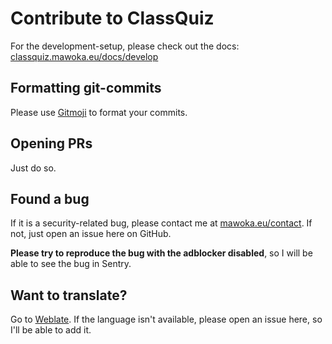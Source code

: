 # Contribute to ClassQuiz

For the development-setup, please check out the
docs: [classquiz.mawoka.eu/docs/develop](https://classquiz.mawoka.eu/docs/develop)

## Formatting git-commits

Please use [Gitmoji](https://gitmoji.dev/) to format your commits.

## Opening PRs

Just do so.

## Found a bug

If it is a security-related bug, please contact me at [mawoka.eu/contact](https://mawoka.eu/contact). If not, just open
an issue here on GitHub.

**Please try to reproduce the bug with the adblocker disabled**, so I will be able to see the bug in Sentry.

## Want to translate?

Go to [Weblate](https://translate.mawoka.eu/projects/classquiz/frontend/). If the language isn't available, please open
an issue here, so I'll be able to add it.